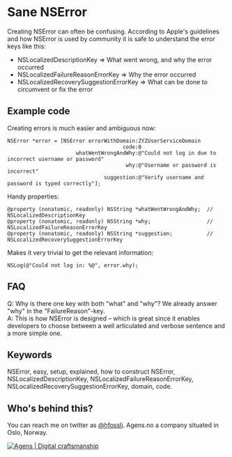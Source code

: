 Sane NSError
======================

Creating NSError can often be confusing. According to Apple's guidelines and how NSError is used by community it is safe to understand the error keys like this:

- NSLocalizedDescriptionKey => What went wrong, and why the error occurred
- NSLocalizedFailureReasonErrorKey => Why the error occurred
- NSLocalizedRecoverySuggestionErrorKey => What can be done to circumvent or fix the error

## Example code

Creating errors is much easier and ambiguous now:

```objc
NSError *error = [NSError errorWithDomain:ZYZUserServiceDomain
                                     code:0
                      whatWentWrongAndWhy:@"Could not log in due to incorrect username or password"
                                      why:@"Username or password is incorrect"
                               suggestion:@"Verify username and password is typed correctly"];
```

Handy properties:

```objc
@property (nonatomic, readonly) NSString *whatWentWrongAndWhy;  // NSLocalizedDescriptionKey
@property (nonatomic, readonly) NSString *why;                  // NSLocalizedFailureReasonErrorKey
@property (nonatomic, readonly) NSString *suggestion;           // NSLocalizedRecoverySuggestionErrorKey
```

Makes it very trivial to get the relevant information:

```objc
NSLog(@"Could not log in: %@", error.why);
```

## FAQ

Q: Why is there one key with both "what" and "why"? We already answer "why" in the "FailureReason"-key.  
A: This is how NSError is designed – which is great since it enables developers to choose between a well articulated and verbose sentence and a more simple one. 



## Keywords

NSError, easy, setup, explained, how to construct NSError, NSLocalizedDescriptionKey, NSLocalizedFailureReasonErrorKey, NSLocalizedRecoverySuggestionErrorKey, domain, code.


## Who's behind this?

You can reach me on twitter as [@hfossli](https://twitter.com/hfossli). Agens.no a company situated in Oslo, Norway.



[![Agens | Digital craftsmanship](http://static.agens.no/images/agens_logo_w_slogan_avenir_small.png)](http://agens.no/)
